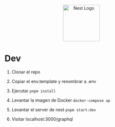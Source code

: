 <p align="center">
  <a href="http://nestjs.com/" target="blank"><img src="https://nestjs.com/img/logo-small.svg" width="120" alt="Nest Logo" /></a>
</p>

# Dev

1. Clonar el repo

2. Copiar el env.template y renombrar a .env

3. Ejecutar `pnpm install`

4. Levantar la imagen de Docker
   `docker-compose up`

5. Levantar el server de nest
   `pnpm start:dev`

6. Visitar localhost:3000/graphql
